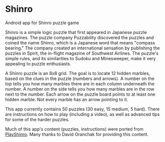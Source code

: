 # Shinro
Android app for Shinro puzzle game

Shinro is a simple logic puzzle that first appeared in Japanese puzzle magazines. The puzzle company Puzzability discovered the puzzles and coined the name Shinro, which is a Japanese word that means "compass bearing." The company created an international sensation by publishing the puzzles in Spirit, the in-flight magazine of Southwest Airlines. The puzzle's simple rules, and its similarities to Sudoku and Minesweeper, make it very appealing to puzzle enthusiasts. 

A Shinro puzzle is an 8x8 grid. The goal is to locate 12 hidden marbles, based on the clues in the puzzle (numbers and arrows). A number on the top tells you how many marbles there are in each column underneath the number. A number on the side tells you how many marbles are in the row next to the number. Each arrow on the puzzle board points to at least one hidden marble. Not every marble has an arrow pointing to it.

This app currently contains 50 puzzles (30 easy, 15 medium, 5 hard). There are instructions on how to play (including a video), as well as advanced tips for some of the harder puzzles.

Much of this app's content (puzzles, instructions) were ported from [PlayShinro](http://playshinro.com). Many thanks to David Oranchak for providing this content.
